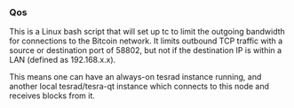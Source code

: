 ### Qos ###

This is a Linux bash script that will set up tc to limit the outgoing bandwidth for connections to the Bitcoin network. It limits outbound TCP traffic with a source or destination port of 58802, but not if the destination IP is within a LAN (defined as 192.168.x.x).

This means one can have an always-on tesrad instance running, and another local tesrad/tesra-qt instance which connects to this node and receives blocks from it.

